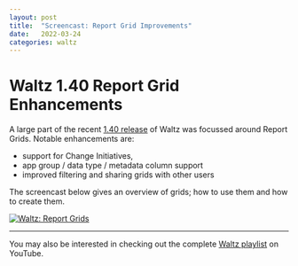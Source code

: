```yaml
---
layout: post
title:  "Screencast: Report Grid Improvements"
date:   2022-03-24
categories: waltz
---
```


# Waltz 1.40 Report Grid Enhancements

A large part of the recent [1.40 release](https://github.com/finos/waltz/releases/tag/1.40) of Waltz was focussed around Report Grids.
Notable enhancements are:

- support for Change Initiatives,
- app group / data type / metadata column support
- improved filtering and sharing grids with other users

The screencast below gives an overview of grids; how to use them and how to create them.


[![Waltz: Report Grids](http://img.youtube.com/vi/q-n5aUQgc9o/0.jpg)](http://www.youtube.com/watch?v=q-n5aUQgc9o)



----

You may also be interested in checking out the complete [Waltz playlist](https://www.youtube.com/playlist?list=PLGNSioXgrIEfJFJCTFGxKzfoDmxwPEap4) on YouTube.

